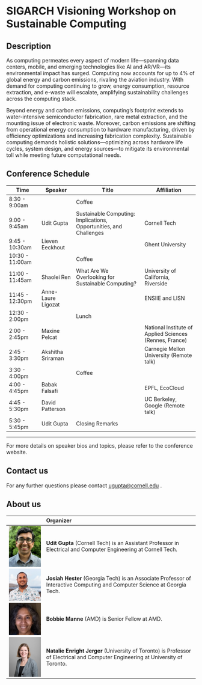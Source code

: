 # SIGARCH Visioning Workshop on Sustainable Computing

## Description
As computing permeates every aspect of modern life—spanning data centers, mobile, and emerging technologies like AI and AR/VR—its environmental impact has surged. Computing now accounts for up to 4% of global energy and carbon emissions, rivaling the aviation industry. With demand for computing continuing to grow, energy consumption, resource extraction, and e-waste will escalate, amplifying sustainability challenges across the computing stack.

Beyond energy and carbon emissions, computing’s footprint extends to water-intensive semiconductor fabrication, rare metal extraction, and the mounting issue of electronic waste. Moreover, carbon emissions are shifting from operational energy consumption to hardware manufacturing, driven by efficiency optimizations and increasing fabrication complexity. Sustainable computing demands holistic solutions—optimizing across hardware life cycles, system design, and energy sources—to mitigate its environmental toll while meeting future computational needs.

## Conference Schedule

| Time            | Speaker             | Title                                       | Affiliation                         |
|----------------|---------------------|---------------------------------------------|--------------------------------------|
| 8:30 - 9:00am  |                     | Coffee                                      |                                      |
| 9:00 - 9:45am  | Udit Gupta          | Sustainable Computing: Implications, Opportunities, and Challenges                |   Cornell Tech                        |
| 9:45 - 10:30am | Lieven Eeckhout     |                                             |   Ghent University                   |
| 10:30 - 11:00am|                     | Coffee                                      |                                      |
| 11:00 - 11:45am| Shaolei Ren         | What Are We Overlooking for Sustainable Computing? | University of California, Riverside |
| 11:45 - 12:30pm| Anne-Laure Ligozat  |                                             |   ENSIIE and LISN                    |
| 12:30 - 2:00pm |                     | Lunch                                       |                                      |
| 2:00 - 2:45pm  | Maxine Pelcat       |                                             |  National Institute of Applied Sciences (Rennes, France)                                    |
| 2:45 - 3:30pm  | Akshitha Sriraman   |                                             | Carnegie Mellon University (Remote talk)                          |
| 3:30 - 4:00pm  |                     | Coffee                                      |                                      |
| 4:00 - 4:45pm  | Babak Falsafi       |                                             | EPFL, EcoCloud                             |
| 4:45 - 5:30pm  | David Patterson     |                                             | UC Berkeley, Google (Remote talk)                          |
| 5:30 - 5:45pm  | Udit Gupta          | Closing Remarks                            |                                      |

---

For more details on speaker bios and topics, please refer to the conference website.

## Contact us
For any further questions please contact <ugupta@cornell.edu> .

## About us

|  |  Organizer |
| ------------- | :------------- |
| <img src="udit_gupta.jpeg" width=200 align=right> | **Udit Gupta** (Cornell Tech) is an Assistant Professor in Electrical and Computer Engineering at Cornell Tech. |
| <img src="josiah.jpg" width=200 align=right> | **Josiah Hester** (Georgia Tech) is an Associate Professor of Interactive Computing and Computer Science at Georgia Tech. |
| <img src="bobbie.jpeg" width=200 align=right> | **Bobbie Manne** (AMD) is Senior Fellow at AMD. |
| <img src="natalie.jpg" width=200 align=right> | **Natalie Enright Jerger** (University of Toronto) is Professor of Electrical and Computer Engineering at University of Toronto. |

